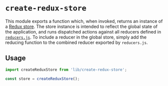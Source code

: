 `create-redux-store`
====================

This module exports a function which, when invoked, returns an instance of a [Redux store](http://redux.js.org/docs/basics/Store.html). The store instance is intended to reflect the global state of the application, and runs dispatched actions against all reducers defined in [`reducers.js`](./reducers.js). To include a reducer in the global store, simply add the reducing function to the combined reducer exported by `reducers.js`.

## Usage

```js
import createReduxStore from 'lib/create-redux-store';

const store = createReduxStore();
```

